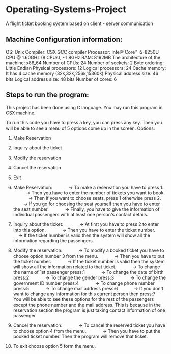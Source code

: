 # Operating-Systems-Project
A flight ticket booking system based on client - server communication

Machine Configuration information:
----------------------------------
OS: Unix
Compiler: CSX GCC compiler
Processor: Intel® Core™ i5-8250U CPU @ 1.60GHz (8 CPUs), ~1.8GHz
RAM: 8192MB
The architecture of the machine: x86_64
Number of CPUs: 24
Number of sockets: 2 
Byte ordering: Little Endian
Physical processors: 12
Logical processors: 24
Cache memory: It has 4 cache memory (32k,32k,256k,15360k)
Physical address size: 46 bits
Logical address size: 48 bits
Number of cores: 6

Steps to run the program:
-------------------------
This project has been done using C language. You may run this program in CSX machine. 

To run this code you have to press a key, you can press any key. Then you will be able to see a menu of 5 options come up in the screen.
Options:
1. Make Reservation 
2. Inquiry about the ticket
3. Modify the reservation
4. Cancel the reservation
5. Exit

1. Make Reservation:
            -> To make a reservation you have to press 1. 
            -> Then you have to enter the number of tickets you want to book.
            -> Then if you want to choose seats, press 1 otherwise press 2.
            -> If you go for choosing the seat yourself then you have to enter the seat number.
            -> Finally, you have to give the information of individual passengers with at least one person's contact details.
2. Inquiry about the ticket: 
            -> At first you have to press 2 to enter into this option.
            -> Then you have to enter the ticket number.
            -> If the ticket number is valid then the system will show all the information regarding the passengers.
3. Modify the reservation: 
            -> To modify a booked ticket you have to choose option number 3 from the menu.
            -> Then you have to put the ticket number. 
            -> If the ticket number is valid then the system will show all the information related to that ticket.
            -> To change the name of 1st passenger press:1 
            -> To change the date of birth press:2
            -> To change the gender press:3
            -> To change the government ID number press:4
            -> To change phone number press:5 
            -> To change mail address press:6
            -> If you don't want to change any information for this current person then press:7   
You will be able to see these options for the rest of the passengers except the phone number and the mail address. This is because in the reservation section
the program is just taking contact information of one passenger.
4. Cancel the reservation: 
            -> To cancel the reserved ticket you have to choose option 4 from the menu.
            -> Then you have to put the booked ticket number. Then the program will remove that ticket. 
5. To exit choose option 5 form the menu.
